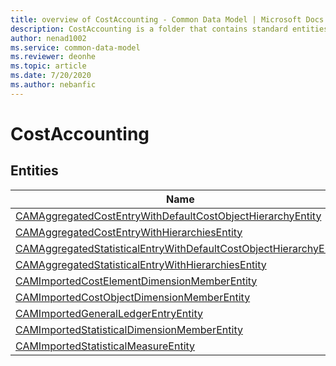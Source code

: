```yaml
---
title: overview of CostAccounting - Common Data Model | Microsoft Docs
description: CostAccounting is a folder that contains standard entities related to the Common Data Model.
author: nenad1002
ms.service: common-data-model
ms.reviewer: deonhe
ms.topic: article
ms.date: 7/20/2020
ms.author: nebanfic
---
```


# CostAccounting


## Entities

|Name|Description|
|---|---|
|[CAMAggregatedCostEntryWithDefaultCostObjectHierarchyEntity](CAMAggregatedCostEntryWithDefaultCostObjectHierarchyEntity.md)||
|[CAMAggregatedCostEntryWithHierarchiesEntity](CAMAggregatedCostEntryWithHierarchiesEntity.md)||
|[CAMAggregatedStatisticalEntryWithDefaultCostObjectHierarchyEntity](CAMAggregatedStatisticalEntryWithDefaultCostObjectHierarchyEntity.md)||
|[CAMAggregatedStatisticalEntryWithHierarchiesEntity](CAMAggregatedStatisticalEntryWithHierarchiesEntity.md)||
|[CAMImportedCostElementDimensionMemberEntity](CAMImportedCostElementDimensionMemberEntity.md)||
|[CAMImportedCostObjectDimensionMemberEntity](CAMImportedCostObjectDimensionMemberEntity.md)||
|[CAMImportedGeneralLedgerEntryEntity](CAMImportedGeneralLedgerEntryEntity.md)||
|[CAMImportedStatisticalDimensionMemberEntity](CAMImportedStatisticalDimensionMemberEntity.md)||
|[CAMImportedStatisticalMeasureEntity](CAMImportedStatisticalMeasureEntity.md)||
